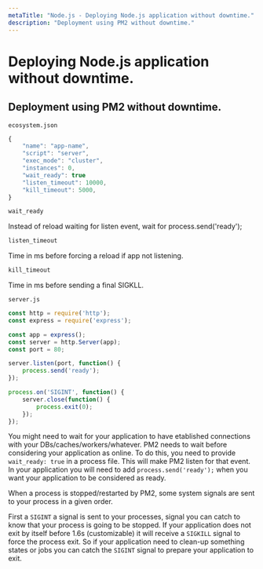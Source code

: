 ```yaml
---
metaTitle: "Node.js - Deploying Node.js application without downtime."
description: "Deployment using PM2 without downtime."
---
```


# Deploying Node.js application without downtime.




## Deployment using PM2 without downtime.


`ecosystem.json`

```js
{
    "name": "app-name",
    "script": "server",
    "exec_mode": "cluster",
    "instances": 0,    
    "wait_ready": true
    "listen_timeout": 10000,
    "kill_timeout": 5000,
}

```

```js
wait_ready

```

Instead of reload waiting for listen event, wait for process.send('ready');

```js
listen_timeout

```

Time in ms before forcing a reload if app not listening.

```js
kill_timeout

```

Time in ms before sending a final SIGKLL.

`server.js`

```js
const http = require('http');
const express = require('express');

const app = express();
const server = http.Server(app);
const port = 80;

server.listen(port, function() {
    process.send('ready');
});

process.on('SIGINT', function() {
    server.close(function() {
        process.exit(0);
    });
});

```

You might need to wait for your application to have etablished connections with your DBs/caches/workers/whatever. PM2 needs to wait before considering your application as online. To do this, you need to provide `wait_ready: true` in a process file. This will make PM2 listen for that event. In your application you will need to add `process.send('ready');` when you want your application to be considered as ready.

When a process is stopped/restarted by PM2, some system signals are sent to your process in a given order.

First a `SIGINT` a signal is sent to your processes, signal you can catch to know that your process is going to be stopped. If your application does not exit by itself before 1.6s (customizable) it will receive a `SIGKILL` signal to force the process exit. So if your application need to clean-up something states or jobs you can catch the `SIGINT` signal to prepare your application to exit.

